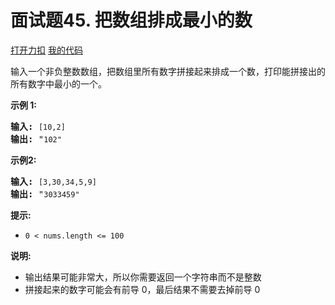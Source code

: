 # 面试题45. 把数组排成最小的数

[打开力扣](https://leetcode.cn/problems/ba-shu-zu-pai-cheng-zui-xiao-de-shu-lcof) [我的代码](面试题45.ba_shu_zu_pai_cheng_zui_xiao_de_shu_lcof.py)

输入一个非负整数数组，把数组里所有数字拼接起来排成一个数，打印能拼接出的所有数字中最小的一个。



<strong>示例 1:</strong>

<pre><strong>输入:</strong> <code>[10,2]</code>
<strong>输出:</strong> &quot;<code>102&quot;</code></pre>

<strong>示例2:</strong>

<pre><strong>输入:</strong> <code>[3,30,34,5,9]</code>
<strong>输出:</strong> &quot;<code>3033459&quot;</code></pre>



<strong>提示:</strong>

<ul>
	<li><code>0 < nums.length <= 100</code></li>
</ul>

<strong>说明: </strong>

<ul>
	<li>输出结果可能非常大，所以你需要返回一个字符串而不是整数</li>
	<li>拼接起来的数字可能会有前导 0，最后结果不需要去掉前导 0</li>
</ul>
